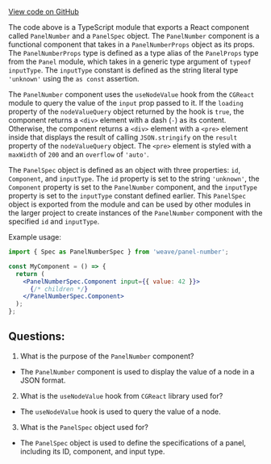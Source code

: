 [View code on GitHub](https://github.com/wandb/weave/weave-js/src/components/Panel2/PanelUnknown.tsx)

The code above is a TypeScript module that exports a React component called `PanelNumber` and a `PanelSpec` object. The `PanelNumber` component is a functional component that takes in a `PanelNumberProps` object as its props. The `PanelNumberProps` type is defined as a type alias of the `PanelProps` type from the `Panel` module, which takes in a generic type argument of `typeof inputType`. The `inputType` constant is defined as the string literal type `'unknown'` using the `as const` assertion.

The `PanelNumber` component uses the `useNodeValue` hook from the `CGReact` module to query the value of the `input` prop passed to it. If the `loading` property of the `nodeValueQuery` object returned by the hook is `true`, the component returns a `<div>` element with a dash (`-`) as its content. Otherwise, the component returns a `<div>` element with a `<pre>` element inside that displays the result of calling `JSON.stringify` on the `result` property of the `nodeValueQuery` object. The `<pre>` element is styled with a `maxWidth` of `200` and an `overflow` of `'auto'`.

The `PanelSpec` object is defined as an object with three properties: `id`, `Component`, and `inputType`. The `id` property is set to the string `'unknown'`, the `Component` property is set to the `PanelNumber` component, and the `inputType` property is set to the `inputType` constant defined earlier. This `PanelSpec` object is exported from the module and can be used by other modules in the larger project to create instances of the `PanelNumber` component with the specified `id` and `inputType`.

Example usage:

```jsx
import { Spec as PanelNumberSpec } from 'weave/panel-number';

const MyComponent = () => {
  return (
    <PanelNumberSpec.Component input={{ value: 42 }}>
      {/* children */}
    </PanelNumberSpec.Component>
  );
};
```
## Questions: 
 1. What is the purpose of the `PanelNumber` component?
- The `PanelNumber` component is used to display the value of a node in a JSON format.

2. What is the `useNodeValue` hook from `CGReact` library used for?
- The `useNodeValue` hook is used to query the value of a node.

3. What is the `PanelSpec` object used for?
- The `PanelSpec` object is used to define the specifications of a panel, including its ID, component, and input type.